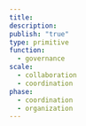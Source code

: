 ```yaml
---
title: 
description: 
publish: "true"
type: primitive
function:
  - governance
scale:
  - collaboration
  - coordination
phase:
  - coordination
  - organization
---
```

